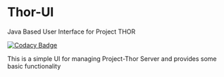 # Thor-UI
Java Based User Interface for Project THOR

[![Codacy Badge](https://app.codacy.com/project/badge/Grade/3a4406c5b9b74402b18d929e27e2a6bf)](https://www.codacy.com?utm_source=github.com&amp;utm_medium=referral&amp;utm_content=khubaibumer/Thor-UI&amp;utm_campaign=Badge_Grade)

This is a simple UI for managing Project-Thor Server and provides some basic functionality
